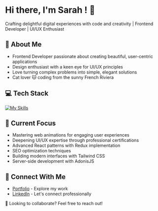 # Hi there, I'm Sarah ! 👋

Crafting delightful digital experiences with code and creativity | Frontend Developer | UI/UX Enthusiast

## 🚀 About Me
- Frontend Developer passionate about creating beautiful, user-centric applications
- Design enthusiast with a keen eye for UI/UX principles
- Love turning complex problems into simple, elegant solutions
- Cat lover 🐱 coding from the sunny French Riviera

## 💻 Tech Stack
[![My Skills](https://skillicons.dev/icons?i=js,react,nextjs,nodejs,svelte,tailwindcss,figma)](https://skillicons.dev)

## 🌱 Current Focus
- Mastering web animations for engaging user experiences
- Deepening UI/UX expertise through professional certifications
- Advanced React patterns with Redux implementation
- SEO optimization techniques
- Building modern interfaces with Tailwind CSS
- Server-side development with AdonisJS

## 🔗 Connect With Me
- [Portfolio](https://studio.sarah-amar.com) - Explore my work
- [LinkedIn](https://twitter.com/introvertedbot) - Let's connect professionally

💫 Looking to collaborate? Feel free to reach out!
